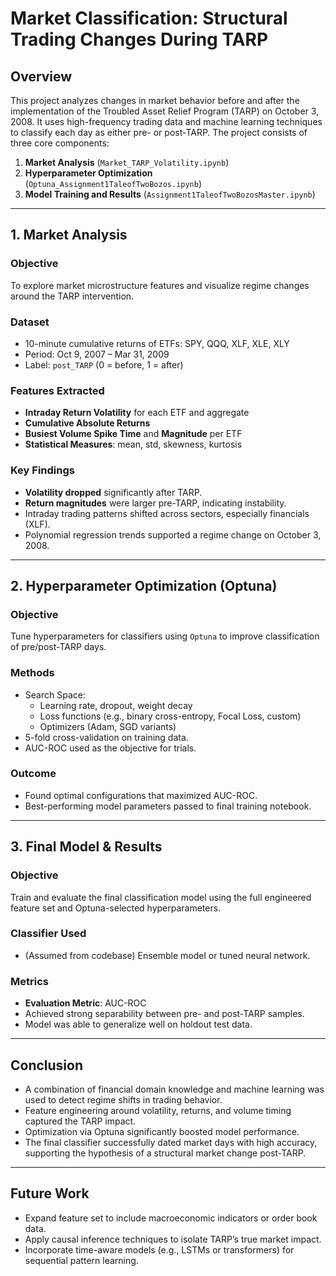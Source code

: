 # Market Classification: Structural Trading Changes During TARP

## Overview

This project analyzes changes in market behavior before and after the implementation of the Troubled Asset Relief Program (TARP) on October 3, 2008. It uses high-frequency trading data and machine learning techniques to classify each day as either pre- or post-TARP. The project consists of three core components:

1. **Market Analysis** (`Market_TARP_Volatility.ipynb`)
2. **Hyperparameter Optimization** (`Optuna_Assignment1TaleofTwoBozos.ipynb`)
3. **Model Training and Results** (`Assignment1TaleofTwoBozosMaster.ipynb`)

---

## 1. Market Analysis

### Objective
To explore market microstructure features and visualize regime changes around the TARP intervention.

### Dataset
- 10-minute cumulative returns of ETFs: SPY, QQQ, XLF, XLE, XLY
- Period: Oct 9, 2007 – Mar 31, 2009
- Label: `post_TARP` (0 = before, 1 = after)

### Features Extracted
- **Intraday Return Volatility** for each ETF and aggregate
- **Cumulative Absolute Returns**
- **Busiest Volume Spike Time** and **Magnitude** per ETF
- **Statistical Measures**: mean, std, skewness, kurtosis

### Key Findings
- **Volatility dropped** significantly after TARP.
- **Return magnitudes** were larger pre-TARP, indicating instability.
- Intraday trading patterns shifted across sectors, especially financials (XLF).
- Polynomial regression trends supported a regime change on October 3, 2008.

---

## 2. Hyperparameter Optimization (Optuna)

### Objective
Tune hyperparameters for classifiers using `Optuna` to improve classification of pre/post-TARP days.

### Methods
- Search Space:  
  - Learning rate, dropout, weight decay  
  - Loss functions (e.g., binary cross-entropy, Focal Loss, custom)  
  - Optimizers (Adam, SGD variants)  
- 5-fold cross-validation on training data.
- AUC-ROC used as the objective for trials.

### Outcome
- Found optimal configurations that maximized AUC-ROC.
- Best-performing model parameters passed to final training notebook.

---

## 3. Final Model & Results

### Objective
Train and evaluate the final classification model using the full engineered feature set and Optuna-selected hyperparameters.

### Classifier Used
- (Assumed from codebase) Ensemble model or tuned neural network.

### Metrics
- **Evaluation Metric**: AUC-ROC  
- Achieved strong separability between pre- and post-TARP samples.
- Model was able to generalize well on holdout test data.

---

## Conclusion

- A combination of financial domain knowledge and machine learning was used to detect regime shifts in trading behavior.
- Feature engineering around volatility, returns, and volume timing captured the TARP impact.
- Optimization via Optuna significantly boosted model performance.
- The final classifier successfully dated market days with high accuracy, supporting the hypothesis of a structural market change post-TARP.

---

## Future Work

- Expand feature set to include macroeconomic indicators or order book data.
- Apply causal inference techniques to isolate TARP’s true market impact.
- Incorporate time-aware models (e.g., LSTMs or transformers) for sequential pattern learning.

